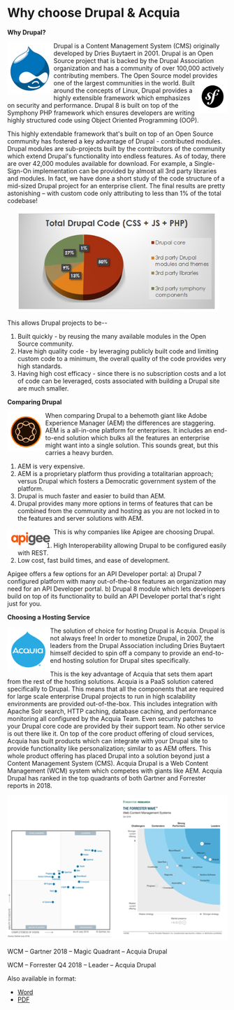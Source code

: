 # **Why choose Drupal &amp; Acquia**

**Why Drupal?**

<img align="left" src="https://github.com/sdemi/drupal-docs/raw/master/assets/why-choose-drupal-acquia/logo-drupal.png"> Drupal is a Content Management System (CMS) originally developed by Dries Buytaert in 2001. Drupal is an Open Source project that is backed by the Drupal Association organization and has a community of over 100,000 actively contributing members. The Open Source model provides one of the largest communities in the world. <img align="right" src="https://github.com/sdemi/drupal-docs/raw/master/assets/why-choose-drupal-acquia/logo_symphony.png"> Built around the concepts of Linux, Drupal provides a highly extensible framework which emphasizes on security and performance. Drupal 8 is built on top of the Symphony PHP framework which ensures developers are writing highly structured code using Object Oriented Programming (OOP).

This highly extendable framework that&#39;s built on top of an Open Source community has fostered a key advantage of Drupal - contributed modules. Drupal modules are sub-projects built by the contributors of the community which extend Drupal&#39;s functionality into endless features.
As of today, there are over 42,000 modules available for download. For example, a Single-Sign-On implementation can be provided by almost all 3rd party libraries and modules. In fact, we have done a short study of the code structure of a mid-sized Drupal project for an enterprise client. The final results are pretty astonishing – with custom code only attributing to less than 1% of the total codebase!

<p align="center">
  <img src="https://github.com/sdemi/drupal-docs/raw/master/assets/why-choose-drupal-acquia/total-drupal-code.png">
</p>

This allows Drupal projects to be--
1. Built quickly - by reusing the many available modules in the Open Source community.
2. Have high quality code - by leveraging publicly built code and limiting custom code to a minimum, the overall quality of the code provides very high standards.
3. Having high cost efficacy - since there is no subscription costs and a lot of code can be leveraged, costs associated with building a Drupal site are much smaller.

**Comparing Drupal**

<img align="left" src="https://github.com/sdemi/drupal-docs/raw/master/assets/why-choose-drupal-acquia/logo_aem.png"> When comparing Drupal to a behemoth giant like Adobe Experience Manager (AEM) the differences are staggering. AEM is a all-in-one platform for enterprises. It includes an end-to-end solution which bulks all the features an enterprise might want into a single solution. This sounds great, but this carries a heavy burden.

1. AEM is very expensive.
2. AEM is a proprietary platform thus providing a totalitarian approach; versus Drupal which fosters a Democratic government system of the platform.
3. Drupal is much faster and easier to build than AEM.
4. Drupal provides many more options in terms of features that can be combined from the community and hosting as you are not locked in to the features and server solutions with AEM.

<img align="left" src="https://github.com/sdemi/drupal-docs/raw/master/assets/why-choose-drupal-acquia/logo_apigee.png"> This is why companies like Apigee are choosing Drupal.

1. High Interoperability allowing Drupal to be configured easily with REST.
2. Low cost, fast build times, and ease of development.

Apigee offers a few options for an API Developer portal: a) Drupal 7 configured platform with many out-of-the-box features an organization may need for an API Developer portal. b) Drupal 8 module which lets developers build on top of its functionality to build an API Developer portal that&#39;s right just for you.

**Choosing a Hosting Service**

<img align="left" src="https://github.com/sdemi/drupal-docs/raw/master/assets/why-choose-drupal-acquia/logo_acquia.png">
The solution of choice for hosting Drupal is Acquia. Drupal is not always free! In order to monetize Drupal, in 2007, the leaders from the Drupal Association including Dries Buytaert himself decided to spin off a company to provide an end-to-end hosting solution for Drupal sites specifically.

This is the key advantage of Acquia that sets them apart from the rest of the hosting solutions. Acquia is a PaaS solution catered specifically to Drupal. This means that all the components that are required for large scale enterprise Drupal projects to run in high scalability environments are provided out-of-the-box. This includes integration with Apache Solr search, HTTP caching, database caching, and performance monitoring all configured by the Acquia Team. Even security patches to your Drupal core code are provided by their support team. No other service is out there like it. On top of the core product offering of cloud services, Acquia has built products which can integrate with your Drupal site to provide functionality like personalization; similar to as AEM offers. This whole product offering has placed Drupal into a solution beyond just a Content Management System (CMS). Acquia Drupal is a Web Content Management (WCM) system which competes with giants like AEM. Acquia Drupal has ranked in the top quadrants of both Gartner and Forrester reports in 2018.

<p align="center">
  <img src="https://github.com/sdemi/drupal-docs/raw/master/assets/why-choose-drupal-acquia/gartner-forrester.png">
</p>

WCM – Gartner 2018 – Magic Quadrant – Acquia Drupal

WCM – Forrester Q4 2018 – Leader – Acquia Drupal


Also available in format:
* [Word](https://github.com/sdemi/drupal-docs/blob/master/assets/why-choose-drupal-acquia/Why%20choose%20Drupal%20%26%20Acquia.docx)
* [PDF](https://github.com/sdemi/drupal-docs/blob/master/assets/why-choose-drupal-acquia/Why%20choose%20Drupal%20%26%20Acquia.pdf)
